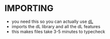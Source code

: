 IMPORTING
=========
- you need this so you can actually use [dL](https://github.com/n-crespo/NASA-2023/blob/master/pages/dL.md)
- imports the dL library and all the dL features
- this makes files take 3-5 minutes to typecheck
